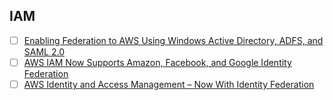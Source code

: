 ## IAM

- [ ] [Enabling Federation to AWS Using Windows Active Directory, ADFS, and SAML 2.0](https://aws.amazon.com/blogs/security/enabling-federation-to-aws-using-windows-active-directory-adfs-and-saml-2-0/)
- [ ] [AWS IAM Now Supports Amazon, Facebook, and Google Identity Federation](https://aws.amazon.com/blogs/aws/aws-iam-now-supports-amazon-facebook-and-google-identity-federation/)
- [ ] [AWS Identity and Access Management – Now With Identity Federation](https://aws.amazon.com/blogs/aws/aws-identity-and-access-management-now-with-identity-federation/)

